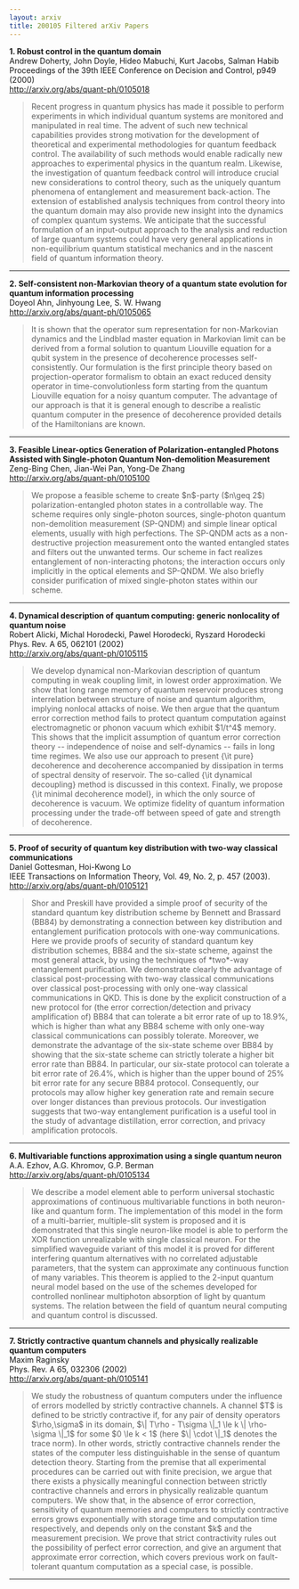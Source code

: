 ```yaml
---
layout: arxiv
title: 200105 Filtered arXiv Papers
---
```


**1.    Robust control in the quantum domain**  
Andrew Doherty, John Doyle, Hideo Mabuchi, Kurt Jacobs, Salman Habib  
Proceedings of the 39th IEEE Conference on Decision and Control, p949 (2000)  
http://arxiv.org/abs/quant-ph/0105018  
<blockquote>
<p>
Recent progress in quantum physics has made it possible to perform experiments in which individual quantum systems are monitored and manipulated in real time. The advent of such new technical capabilities provides strong motivation for the development of theoretical and experimental methodologies for quantum feedback control. The availability of such methods would enable radically new approaches to experimental physics in the quantum realm. Likewise, the investigation of quantum feedback control will introduce crucial new considerations to control theory, such as the uniquely quantum phenomena of entanglement and measurement back-action. The extension of established analysis techniques from control theory into the quantum domain may also provide new insight into the dynamics of complex quantum systems. We anticipate that the successful formulation of an input-output approach to the analysis and reduction of large quantum systems could have very general applications in non-equilibrium quantum statistical mechanics and in the nascent field of quantum information theory.
</p>
</blockquote>

------

**2.    Self-consistent non-Markovian theory of a quantum state evolution for quantum information processing**  
Doyeol Ahn, Jinhyoung Lee, S. W. Hwang  
http://arxiv.org/abs/quant-ph/0105065  
<blockquote>
<p>
It is shown that the operator sum representation for non-Markovian dynamics and the Lindblad master equation in Markovian limit can be derived from a formal solution to quantum Liouville equation for a qubit system in the presence of decoherence processes self-consistently. Our formulation is the first principle theory based on projection-operator formalism to obtain an exact reduced density operator in time-convolutionless form starting from the quantum Liouville equation for a noisy quantum computer. The advantage of our approach is that it is general enough to describe a realistic quantum computer in the presence of decoherence provided details of the Hamiltonians are known.
</p>
</blockquote>

------

**3.    Feasible Linear-optics Generation of Polarization-entangled Photons Assisted with Single-photon Quantum Non-demolition Measurement**  
Zeng-Bing Chen, Jian-Wei Pan, Yong-De Zhang  
http://arxiv.org/abs/quant-ph/0105100  
<blockquote>
<p>
We propose a feasible scheme to create $n$-party ($n\geq 2$) polarization-entangled photon states in a controllable way. The scheme requires only single-photon sources, single-photon quantum non-demolition measurement (SP-QNDM) and simple linear optical elements, usually with high perfections. The SP-QNDM acts as a non-destructive projection measurement onto the wanted entangled states and filters out the unwanted terms. Our scheme in fact realizes entanglement of non-interacting photons; the interaction occurs only implicitly in the optical elements and SP-QNDM. We also briefly consider purification of mixed single-photon states within our scheme.
</p>
</blockquote>

------

**4.    Dynamical description of quantum computing: generic nonlocality of quantum noise**  
Robert Alicki, Michal Horodecki, Pawel Horodecki, Ryszard Horodecki  
Phys. Rev. A 65, 062101 (2002)  
http://arxiv.org/abs/quant-ph/0105115  
<blockquote>
<p>
We develop dynamical non-Markovian description of quantum computing in weak coupling limit, in lowest order approximation. We show that long range memory of quantum reservoir produces strong interrelation between structure of noise and quantum algorithm, implying nonlocal attacks of noise. We then argue that the quantum error correction method fails to protect quantum computation against electromagnetic or phonon vacuum which exhibit $1/t^4$ memory. This shows that the implicit assumption of quantum error correction theory -- independence of noise and self-dynamics -- fails in long time regimes. We also use our approach to present {\it pure} decoherence and decoherence accompanied by dissipation in terms of spectral density of reservoir. The so-called {\it dynamical decoupling} method is discussed in this context. Finally, we propose {\it minimal decoherence model}, in which the only source of decoherence is vacuum. We optimize fidelity of quantum information processing under the trade-off between speed of gate and strength of decoherence.
</p>
</blockquote>

------

**5.    Proof of security of quantum key distribution with two-way classical communications**  
Daniel Gottesman, Hoi-Kwong Lo  
IEEE Transactions on Information Theory, Vol. 49, No. 2, p. 457 (2003).  
http://arxiv.org/abs/quant-ph/0105121  
<blockquote>
<p>
Shor and Preskill have provided a simple proof of security of the standard quantum key distribution scheme by Bennett and Brassard (BB84) by demonstrating a connection between key distribution and entanglement purification protocols with one-way communications. Here we provide proofs of security of standard quantum key distribution schemes, BB84 and the six-state scheme, against the most general attack, by using the techniques of *two*-way entanglement purification. We demonstrate clearly the advantage of classical post-processing with two-way classical communications over classical post-processing with only one-way classical communications in QKD. This is done by the explicit construction of a new protocol for (the error correction/detection and privacy amplification of) BB84 that can tolerate a bit error rate of up to 18.9%, which is higher than what any BB84 scheme with only one-way classical communications can possibly tolerate. Moreover, we demonstrate the advantage of the six-state scheme over BB84 by showing that the six-state scheme can strictly tolerate a higher bit error rate than BB84. In particular, our six-state protocol can tolerate a bit error rate of 26.4%, which is higher than the upper bound of 25% bit error rate for any secure BB84 protocol. Consequently, our protocols may allow higher key generation rate and remain secure over longer distances than previous protocols. Our investigation suggests that two-way entanglement purification is a useful tool in the study of advantage distillation, error correction, and privacy amplification protocols.
</p>
</blockquote>

------

**6.    Multivariable functions approximation using a single quantum neuron**  
A.A. Ezhov, A.G. Khromov, G.P. Berman  
http://arxiv.org/abs/quant-ph/0105134  
<blockquote>
<p>
We describe a model element able to perform universal stochastic approximations of continuous multivariable functions in both neuron-like and quantum form. The implementation of this model in the form of a multi-barrier, multiple-slit system is proposed and it is demonstrated that this single neuron-like model is able to perform the XOR function unrealizable with single classical neuron. For the simplified waveguide variant of this model it is proved for different interfering quantum alternatives with no correlated adjustable parameters, that the system can approximate any continuous function of many variables. This theorem is applied to the 2-input quantum neural model based on the use of the schemes developed for controlled nonlinear multiphoton absorption of light by quantum systems. The relation between the field of quantum neural computing and quantum control is discussed.
</p>
</blockquote>

------

**7.    Strictly contractive quantum channels and physically realizable quantum computers**  
Maxim Raginsky  
Phys. Rev. A 65, 032306 (2002)  
http://arxiv.org/abs/quant-ph/0105141  
<blockquote>
<p>
We study the robustness of quantum computers under the influence of errors modelled by strictly contractive channels. A channel $T$ is defined to be strictly contractive if, for any pair of density operators $\rho,\sigma$ in its domain, $\| T\rho - T\sigma \|_1 \le k \| \rho-\sigma \|_1$ for some $0 \le k < 1$ (here $\| \cdot \|_1$ denotes the trace norm). In other words, strictly contractive channels render the states of the computer less distinguishable in the sense of quantum detection theory. Starting from the premise that all experimental procedures can be carried out with finite precision, we argue that there exists a physically meaningful connection between strictly contractive channels and errors in physically realizable quantum computers. We show that, in the absence of error correction, sensitivity of quantum memories and computers to strictly contractive errors grows exponentially with storage time and computation time respectively, and depends only on the constant $k$ and the measurement precision. We prove that strict contractivity rules out the possibility of perfect error correction, and give an argument that approximate error correction, which covers previous work on fault-tolerant quantum computation as a special case, is possible.
</p>
</blockquote>

------


